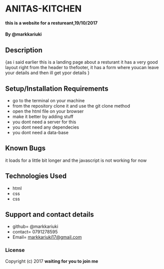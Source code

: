# ANITAS-KITCHEN

#### this is a website for a restureant,19/10/2017

#### By **@markkariuki**

## Description

{as i said earlier this is a landing page about a resturant it has a very good layout right from the header to thefooter, it has a form where youcan leave your details and then ill get ypor details  }

## Setup/Installation Requirements

* go to the terminal on your machine
* from the repository clone it and use the git clone method
* open the html file on your browser
* make it better by adding stuff
* you dont need a server for this
* you dont need any dependecies
* you dont need a data-base




## Known Bugs

it loads for a little bit longer and the javascript is not working for now

## Technologies Used

* html
* css
* css

## Support and contact details

* github= @markkariuki
* contact= 0791278595
* Email= markkariuki17@gmail.com

### License
Copyright (c) 2017 **waiting for you to join me**
